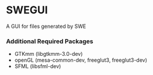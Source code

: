 # SWEGUI

A GUI for files generated by SWE

### Additional Required Packages

 - GTKmm (libgtkmm-3.0-dev)
 - openGL (mesa-common-dev, freeglut3, freeglut3-dev)
 - SFML (libsfml-dev)